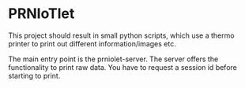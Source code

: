 # PRNIoTlet

This project should result in small python scripts, which use a thermo printer to print out different information/images etc.

The main entry point is the prniolet-server. The server offers the
functionality to print raw data. You have to request a session id before starting to print.
